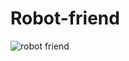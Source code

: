 # Robot-friend
![robot friend](https://user-images.githubusercontent.com/61430925/87100230-390c3780-c222-11ea-9505-40ce5effc56b.gif)
